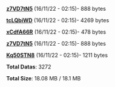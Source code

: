 [**z7VD7tN5**](/data/z7VD7tN5.txt) (16/11/22 - 02:15)- 888 bytes

[**tcLQbiWD**](/data/tcLQbiWD.txt) (16/11/22 - 02:15)- 4269 bytes

[**xCdfA66R**](/data/xCdfA66R.txt) (16/11/22 - 02:15)- 478 bytes

[**z7VD7tN5**](/data/z7VD7tN5.txt) (16/11/22 - 02:15)- 888 bytes

[**Kq50STN8**](/data/Kq50STN8.txt) (16/11/22 - 02:15)- 1211 bytes

**Total Datas**: 3272

**Total Size**: 18.08 MB / 18.1 MB